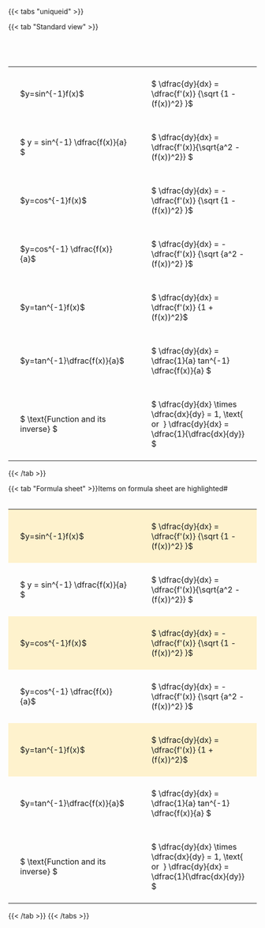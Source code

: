 ---
---

{{< tabs "uniqueid" >}}

{{< tab "Standard view" >}}

#  
<br>
<style type="text/css">
#T_9f3a1 th.col_heading {
  text-align: left;
  font-size: 1em;
}
#T_9f3a1 td {
  text-align: left;
  font-size: 1em;
  padding: 1.5em;
}
#T_9f3a1_row0_col0, #T_9f3a1_row1_col0, #T_9f3a1_row2_col0, #T_9f3a1_row3_col0, #T_9f3a1_row4_col0, #T_9f3a1_row5_col0, #T_9f3a1_row6_col0 {
  width: 300px;
  white-space: pre-wrap;
}
#T_9f3a1_row0_col1, #T_9f3a1_row1_col1, #T_9f3a1_row2_col1, #T_9f3a1_row3_col1, #T_9f3a1_row4_col1, #T_9f3a1_row5_col1, #T_9f3a1_row6_col1 {
  width: 400px;
  white-space: pre-wrap;
}
</style>
<table id="T_9f3a1">
  <thead>
  </thead>
  <tbody>
    <tr>
      <td id="T_9f3a1_row0_col0" class="data row0 col0" >$y=sin^{-1}f(x)$</td>
      <td id="T_9f3a1_row0_col1" class="data row0 col1" >$ \dfrac{dy}{dx} = \dfrac{f'(x)} {\sqrt {1 - (f(x))^2} }$</td>
    </tr>
    <tr>
      <td id="T_9f3a1_row1_col0" class="data row1 col0" >$ y = sin^{-1} \dfrac{f(x)}{a} $</td>
      <td id="T_9f3a1_row1_col1" class="data row1 col1" >$ \dfrac{dy}{dx} = \dfrac{f'(x)}{\sqrt{a^2 - (f(x))^2}} $</td>
    </tr>
    <tr>
      <td id="T_9f3a1_row2_col0" class="data row2 col0" >$y=cos^{-1}f(x)$</td>
      <td id="T_9f3a1_row2_col1" class="data row2 col1" >$ \dfrac{dy}{dx} = - \dfrac{f'(x)} {\sqrt {1 - (f(x))^2} }$</td>
    </tr>
    <tr>
      <td id="T_9f3a1_row3_col0" class="data row3 col0" >$y=cos^{-1} \dfrac{f(x)}{a}$</td>
      <td id="T_9f3a1_row3_col1" class="data row3 col1" >$ \dfrac{dy}{dx} = - \dfrac{f'(x)} {\sqrt {a^2 - (f(x))^2} }$</td>
    </tr>
    <tr>
      <td id="T_9f3a1_row4_col0" class="data row4 col0" >$y=tan^{-1}f(x)$</td>
      <td id="T_9f3a1_row4_col1" class="data row4 col1" >$ \dfrac{dy}{dx} = \dfrac{f'(x)} {1 + (f(x))^2}$</td>
    </tr>
    <tr>
      <td id="T_9f3a1_row5_col0" class="data row5 col0" >$y=tan^{-1}\dfrac{f(x)}{a}$</td>
      <td id="T_9f3a1_row5_col1" class="data row5 col1" >$ \dfrac{dy}{dx} =  \dfrac{1}{a} tan^{-1} \dfrac{f(x)}{a} $</td>
    </tr>
    <tr>
      <td id="T_9f3a1_row6_col0" class="data row6 col0" >$ \text{Function and its inverse} $</td>
      <td id="T_9f3a1_row6_col1" class="data row6 col1" >$ \dfrac{dy}{dx} \times \dfrac{dx}{dy} = 1, \text{  or  } \dfrac{dy}{dx} = \dfrac{1}{\dfrac{dx}{dy}} $</td>
    </tr>
  </tbody>
</table>
{{< /tab >}}

{{< tab "Formula sheet" >}}Items on formula sheet are highlighted#  
<br>
<style type="text/css">
#T_07545 th.col_heading {
  text-align: left;
  font-size: 1em;
}
#T_07545 td {
  text-align: left;
  font-size: 1em;
  padding: 1.5em;
}
#T_07545_row0_col0, #T_07545_row2_col0, #T_07545_row4_col0 {
  width: 300px;
  background-color: rgba(255,194,10, 0.2);
  white-space: pre-wrap;
}
#T_07545_row0_col1, #T_07545_row2_col1, #T_07545_row4_col1 {
  width: 400px;
  background-color: rgba(255,194,10, 0.2);
  white-space: pre-wrap;
}
#T_07545_row1_col0, #T_07545_row3_col0, #T_07545_row5_col0, #T_07545_row6_col0 {
  width: 300px;
  white-space: pre-wrap;
}
#T_07545_row1_col1, #T_07545_row3_col1, #T_07545_row5_col1, #T_07545_row6_col1 {
  width: 400px;
  white-space: pre-wrap;
}
</style>
<table id="T_07545">
  <thead>
  </thead>
  <tbody>
    <tr>
      <td id="T_07545_row0_col0" class="data row0 col0" >$y=sin^{-1}f(x)$</td>
      <td id="T_07545_row0_col1" class="data row0 col1" >$ \dfrac{dy}{dx} = \dfrac{f'(x)} {\sqrt {1 - (f(x))^2} }$</td>
    </tr>
    <tr>
      <td id="T_07545_row1_col0" class="data row1 col0" >$ y = sin^{-1} \dfrac{f(x)}{a} $</td>
      <td id="T_07545_row1_col1" class="data row1 col1" >$ \dfrac{dy}{dx} = \dfrac{f'(x)}{\sqrt{a^2 - (f(x))^2}} $</td>
    </tr>
    <tr>
      <td id="T_07545_row2_col0" class="data row2 col0" >$y=cos^{-1}f(x)$</td>
      <td id="T_07545_row2_col1" class="data row2 col1" >$ \dfrac{dy}{dx} = - \dfrac{f'(x)} {\sqrt {1 - (f(x))^2} }$</td>
    </tr>
    <tr>
      <td id="T_07545_row3_col0" class="data row3 col0" >$y=cos^{-1} \dfrac{f(x)}{a}$</td>
      <td id="T_07545_row3_col1" class="data row3 col1" >$ \dfrac{dy}{dx} = - \dfrac{f'(x)} {\sqrt {a^2 - (f(x))^2} }$</td>
    </tr>
    <tr>
      <td id="T_07545_row4_col0" class="data row4 col0" >$y=tan^{-1}f(x)$</td>
      <td id="T_07545_row4_col1" class="data row4 col1" >$ \dfrac{dy}{dx} = \dfrac{f'(x)} {1 + (f(x))^2}$</td>
    </tr>
    <tr>
      <td id="T_07545_row5_col0" class="data row5 col0" >$y=tan^{-1}\dfrac{f(x)}{a}$</td>
      <td id="T_07545_row5_col1" class="data row5 col1" >$ \dfrac{dy}{dx} =  \dfrac{1}{a} tan^{-1} \dfrac{f(x)}{a} $</td>
    </tr>
    <tr>
      <td id="T_07545_row6_col0" class="data row6 col0" >$ \text{Function and its inverse} $</td>
      <td id="T_07545_row6_col1" class="data row6 col1" >$ \dfrac{dy}{dx} \times \dfrac{dx}{dy} = 1, \text{  or  } \dfrac{dy}{dx} = \dfrac{1}{\dfrac{dx}{dy}} $</td>
    </tr>
  </tbody>
</table>
{{< /tab >}}
{{< /tabs >}}
